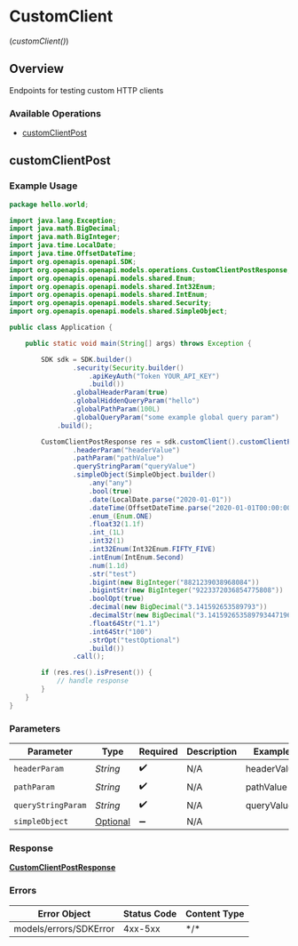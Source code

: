 # CustomClient
(*customClient()*)

## Overview

Endpoints for testing custom HTTP clients

### Available Operations

* [customClientPost](#customclientpost)

## customClientPost

### Example Usage

```java
package hello.world;

import java.lang.Exception;
import java.math.BigDecimal;
import java.math.BigInteger;
import java.time.LocalDate;
import java.time.OffsetDateTime;
import org.openapis.openapi.SDK;
import org.openapis.openapi.models.operations.CustomClientPostResponse;
import org.openapis.openapi.models.shared.Enum;
import org.openapis.openapi.models.shared.Int32Enum;
import org.openapis.openapi.models.shared.IntEnum;
import org.openapis.openapi.models.shared.Security;
import org.openapis.openapi.models.shared.SimpleObject;

public class Application {

    public static void main(String[] args) throws Exception {

        SDK sdk = SDK.builder()
                .security(Security.builder()
                    .apiKeyAuth("Token YOUR_API_KEY")
                    .build())
                .globalHeaderParam(true)
                .globalHiddenQueryParam("hello")
                .globalPathParam(100L)
                .globalQueryParam("some example global query param")
            .build();

        CustomClientPostResponse res = sdk.customClient().customClientPost()
                .headerParam("headerValue")
                .pathParam("pathValue")
                .queryStringParam("queryValue")
                .simpleObject(SimpleObject.builder()
                    .any("any")
                    .bool(true)
                    .date(LocalDate.parse("2020-01-01"))
                    .dateTime(OffsetDateTime.parse("2020-01-01T00:00:00.001Z"))
                    .enum_(Enum.ONE)
                    .float32(1.1f)
                    .int_(1L)
                    .int32(1)
                    .int32Enum(Int32Enum.FIFTY_FIVE)
                    .intEnum(IntEnum.Second)
                    .num(1.1d)
                    .str("test")
                    .bigint(new BigInteger("8821239038968084"))
                    .bigintStr(new BigInteger("9223372036854775808"))
                    .boolOpt(true)
                    .decimal(new BigDecimal("3.141592653589793"))
                    .decimalStr(new BigDecimal("3.14159265358979344719667586"))
                    .float64Str("1.1")
                    .int64Str("100")
                    .strOpt("testOptional")
                    .build())
                .call();

        if (res.res().isPresent()) {
            // handle response
        }
    }
}
```

### Parameters

| Parameter                                                     | Type                                                          | Required                                                      | Description                                                   | Example                                                       |
| ------------------------------------------------------------- | ------------------------------------------------------------- | ------------------------------------------------------------- | ------------------------------------------------------------- | ------------------------------------------------------------- |
| `headerParam`                                                 | *String*                                                      | :heavy_check_mark:                                            | N/A                                                           | headerValue                                                   |
| `pathParam`                                                   | *String*                                                      | :heavy_check_mark:                                            | N/A                                                           | pathValue                                                     |
| `queryStringParam`                                            | *String*                                                      | :heavy_check_mark:                                            | N/A                                                           | queryValue                                                    |
| `simpleObject`                                                | [Optional<SimpleObject>](../../models/shared/SimpleObject.md) | :heavy_minus_sign:                                            | N/A                                                           |                                                               |

### Response

**[CustomClientPostResponse](../../models/operations/CustomClientPostResponse.md)**

### Errors

| Error Object           | Status Code            | Content Type           |
| ---------------------- | ---------------------- | ---------------------- |
| models/errors/SDKError | 4xx-5xx                | \*\/*                  |

